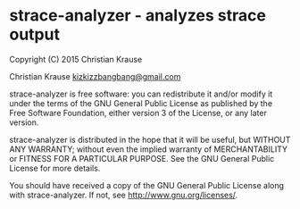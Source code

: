 # strace-analyzer - analyzes strace output

Copyright  (C)  2015  Christian Krause

Christian Krause  <kizkizzbangbang@gmail.com>

strace-analyzer is free software: you can redistribute it and/or modify it under
the terms of the GNU General Public License as published by the Free Software
Foundation, either version 3 of the License, or any later version.

strace-analyzer is distributed in the hope that it will be useful, but WITHOUT
ANY WARRANTY; without even the implied warranty of MERCHANTABILITY or FITNESS
FOR A PARTICULAR PURPOSE.  See the GNU General Public License for more details.

You should have received a copy of the GNU General Public License along with
strace-analyzer. If not, see <http://www.gnu.org/licenses/>.
